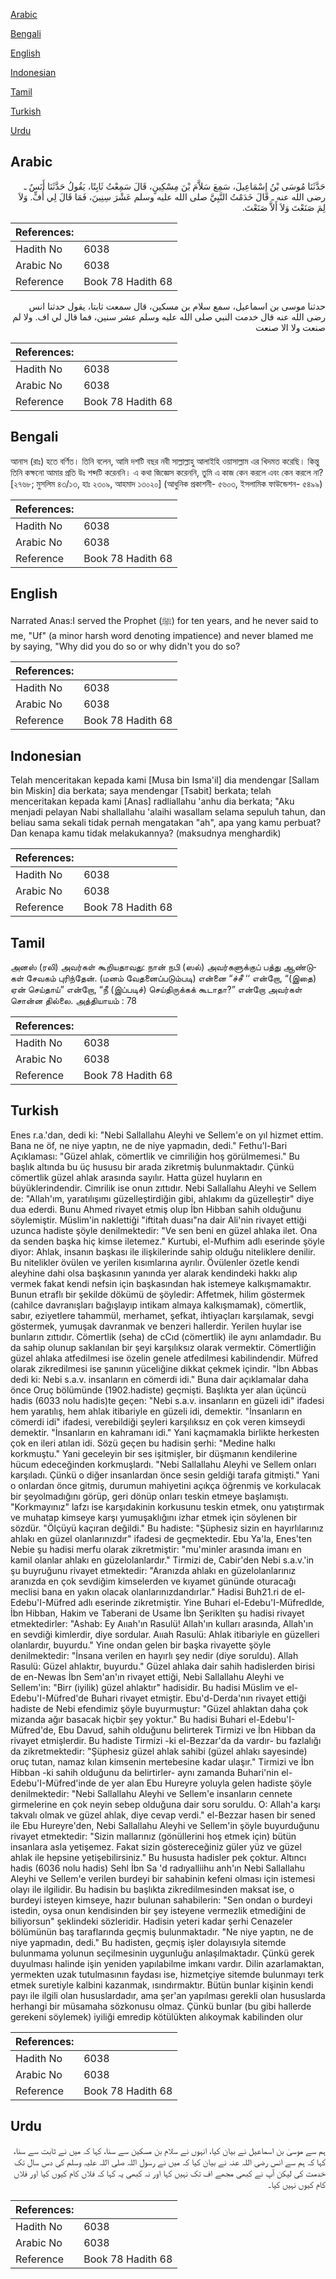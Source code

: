 [Arabic](#arabic)

[Bengali](#bengali)

[English](#english)

[Indonesian](#indonesian)

[Tamil](#tamil)

[Turkish](#turkish)

[Urdu](#urdu)

## Arabic


<div dir="rtl" lang="ar" style={{fontSize:'larger',backgroundColor:'#f8f9fa',padding:20}}>
حَدَّثَنَا مُوسَى بْنُ إِسْمَاعِيلَ، سَمِعَ سَلاَّمَ بْنَ مِسْكِينٍ، قَالَ سَمِعْتُ ثَابِتًا، يَقُولُ حَدَّثَنَا أَنَسٌ ـ رضى الله عنه ـ قَالَ خَدَمْتُ النَّبِيَّ صلى الله عليه وسلم عَشْرَ سِنِينَ، فَمَا قَالَ لِي أُفٍّ‏.‏ وَلاَ لِمَ صَنَعْتَ وَلاَ أَلاَّ صَنَعْتَ‏.‏
</div>
<div style={{backgroundColor:'#f8f9fa',padding:20, marginBottom: 10}}><table> <thead> <tr> <th>References:</th> <th></th> </tr> </thead> <tbody><tr><td>Hadith No</td><td>6038</td></tr><tr><td>Arabic No</td><td>6038</td></tr><tr><td>Reference</td><td>Book 78 Hadith 68</td></tr></tbody></table></div>


<div dir="rtl" lang="ar" style={{fontSize:'larger',backgroundColor:'#f8f9fa',padding:20}}>
حدثنا موسى بن اسماعيل، سمع سلام بن مسكين، قال سمعت ثابتا، يقول حدثنا انس رضى الله عنه قال خدمت النبي صلى الله عليه وسلم عشر سنين، فما قال لي اف. ولا لم صنعت ولا الا صنعت
</div>
<div style={{backgroundColor:'#f8f9fa',padding:20, marginBottom: 10}}><table> <thead> <tr> <th>References:</th> <th></th> </tr> </thead> <tbody><tr><td>Hadith No</td><td>6038</td></tr><tr><td>Arabic No</td><td>6038</td></tr><tr><td>Reference</td><td>Book 78 Hadith 68</td></tr></tbody></table></div>

## Bengali


<div dir="ltr" lang="bn" style={{fontSize:'larger',backgroundColor:'#f8f9fa',padding:20}}>
আনাস (রাঃ) হতে বর্ণিত। তিনি বলেন, আমি দশটি বছর নবী সাল্লাল্লাহু আলাইহি ওয়াসাল্লাম এর খিদমত করেছি। কিন্তু তিনি কক্ষনো আমার প্রতি উঃ শব্দটি করেননি। এ কথা জিজ্ঞেস করেননি, তুমি এ কাজ কেন করলে এবং কেন করলে না? [২৭৬৮; মুসলিম ৪৩/১৩, হাঃ ২৩০৯, আহমাদ ১৩০২০] (আধুনিক প্রকাশনী- ৫৬০৩, ইসলামিক ফাউন্ডেশন- ৫৪৯৯)
</div>
<div style={{backgroundColor:'#f8f9fa',padding:20, marginBottom: 10}}><table> <thead> <tr> <th>References:</th> <th></th> </tr> </thead> <tbody><tr><td>Hadith No</td><td>6038</td></tr><tr><td>Arabic No</td><td>6038</td></tr><tr><td>Reference</td><td>Book 78 Hadith 68</td></tr></tbody></table></div>

## English


<div dir="ltr" lang="en" style={{fontSize:'larger',backgroundColor:'#f8f9fa',padding:20}}>
Narrated Anas:I served the Prophet (ﷺ) for ten years, and he never said to me, "Uf" (a minor harsh word denoting impatience) and never blamed me by saying, "Why did you do so or why didn't you do so?
</div>
<div style={{backgroundColor:'#f8f9fa',padding:20, marginBottom: 10}}><table> <thead> <tr> <th>References:</th> <th></th> </tr> </thead> <tbody><tr><td>Hadith No</td><td>6038</td></tr><tr><td>Arabic No</td><td>6038</td></tr><tr><td>Reference</td><td>Book 78 Hadith 68</td></tr></tbody></table></div>

## Indonesian


<div dir="ltr" lang="id" style={{fontSize:'larger',backgroundColor:'#f8f9fa',padding:20}}>
Telah menceritakan kepada kami [Musa bin Isma'il] dia mendengar [Sallam bin Miskin] dia berkata; saya mendengar [Tsabit] berkata; telah menceritakan kepada kami [Anas] radliallahu 'anhu dia berkata; "Aku menjadi pelayan Nabi shallallahu 'alaihi wasallam selama sepuluh tahun, dan beliau sama sekali tidak pernah mengatakan "ah", apa yang kamu perbuat? Dan kenapa kamu tidak melakukannya? (maksudnya menghardik)
</div>
<div style={{backgroundColor:'#f8f9fa',padding:20, marginBottom: 10}}><table> <thead> <tr> <th>References:</th> <th></th> </tr> </thead> <tbody><tr><td>Hadith No</td><td>6038</td></tr><tr><td>Arabic No</td><td>6038</td></tr><tr><td>Reference</td><td>Book 78 Hadith 68</td></tr></tbody></table></div>

## Tamil


<div dir="ltr" lang="ta" style={{fontSize:'larger',backgroundColor:'#f8f9fa',padding:20}}>
அனஸ் (ரலி) அவர்கள் கூறியதாவது: நான் நபி (ஸல்) அவர்களுக்குப் பத்து ஆண்டுகள் சேவகம் புரிந்தேன். (மனம் வேதனைப்படும்படி) என்னை “ச்சீ ‘‘ என்றோ, “(இதை) ஏன் செய்தாய்” என்றோ, “நீ (இப்படிச்) செய்திருக்கக் கூடாதா?” என்றோ அவர்கள் சொன்ன தில்லை. அத்தியாயம் : 78
</div>
<div style={{backgroundColor:'#f8f9fa',padding:20, marginBottom: 10}}><table> <thead> <tr> <th>References:</th> <th></th> </tr> </thead> <tbody><tr><td>Hadith No</td><td>6038</td></tr><tr><td>Arabic No</td><td>6038</td></tr><tr><td>Reference</td><td>Book 78 Hadith 68</td></tr></tbody></table></div>

## Turkish


<div dir="ltr" lang="tr" style={{fontSize:'larger',backgroundColor:'#f8f9fa',padding:20}}>
Enes r.a.'dan, dedi ki: "Nebi Sallallahu Aleyhi ve Sellem'e on yıl hizmet ettim. Bana ne öf, ne niye yaptın, ne de niye yapmadın, dedi." Fethu'l-Bari Açıklaması: "Güzel ahlak, cömertlik ve cimriliğin hoş görülmemesi." Bu başlık altında bu üç hususu bir arada zikretmiş bulunmaktadır. Çünkü cömertlik güzel ahlak arasında sayılır. Hatta güzel huyların en büyüklerindendir. Cimrilik ise onun zıttıdır. Nebi Sallallahu Aleyhi ve Sellem de: "Allah'ım, yaratılışımı güzelleştirdiğin gibi, ahlakımı da güzelleştir" diye dua ederdi. Bunu Ahmed rivayet etmiş olup İbn Hibban sahih olduğunu söylemiştir. Müslim'in naklettiği "iftitah duası"na dair Ali'nin rivayet ettiği uzunca hadiste şöyle denilmektedir: "Ve sen beni en güzel ahlaka ilet. Ona da senden başka hiç kimse iletemez." Kurtubi, el-Mufhim adlı eserinde şöyle diyor: Ahlak, insanın başkası ile ilişkilerinde sahip olduğu niteliklere denilir. Bu nitelikler övülen ve yerilen kısımlarına ayrılır. Övülenler özetle kendi aleyhine dahi olsa başkasının yanında yer alarak kendindeki hakkı alıp vermek fakat kendi nefsin için başkasından hak istemeye kalkışmamaktır. Bunun etraflı bir şekilde dökümü de şöyledir: Affetmek, hilim göstermek (cahilce davranışları bağışlayıp intikam almaya kalkışmamak), cömertlik, sabır, eziyetlere tahammül, merhamet, şefkat, ihtiyaçları karşılamak, sevgi göstermek, yumuşak davranmak ve benzeri hallerdir. Yerilen huylar ise bunların zıttıdır. Cömertlik (seha) de cCıd (cömertlik) ile aynı anlamdadır. Bu da sahip olunup saklanılan bir şeyi karşılıksız olarak vermektir. Cömertliğin güzel ahlaka atfedilmesi ise özelin genele atfedilmesi kabilindendir. Müfred olarak zikredilmesi ise şanının yüceliğine dikkat çekmek içindir. "İbn Abbas dedi ki: Nebi s.a.v. insanların en cömerdi idi." Buna dair açıklamalar daha önce Oruç bölümünde (1902.hadiste) geçmişti. Başlıkta yer alan üçüncü hadis (6033 nolu hadis)te geçen: "Nebi s.a.v. insanların en güzeli idi" ifadesi hem yaratılış, hem ahlak itibariyle en güzeli idi, demektir. "İnsanların en cömerdi idi" ifadesi, verebildiği şeyleri karşılıksız en çok veren kimseydi demektir. "İnsanların en kahramanı idi." Yani kaçmamakla birlikte herkesten çok en ileri atılan idi. Sözü geçen bu hadisin şerhi: "Medine halkı korkmuştu." Yani geceleyin bir ses işitmişler, bir düşmanın kendilerine hücum edeceğinden korkmuşlardı. "Nebi Sallallahu Aleyhi ve Sellem onları karşıladı. Çünkü o diğer insanlardan önce sesin geldiği tarafa gitmişti." Yani o onlardan önce gitmiş, durumun mahiyetini açıkça öğrenmiş ve korkulacak bir şeyolmadığını görüp, geri dönüp onları teskin etmeye başlamıştı. "Korkmayınız" lafzı ise karşıdakinin korkusunu teskin etmek, onu yatıştırmak ve muhatap kimseye karşı yumuşaklığını izhar etmek için söylenen bir sözdür. "Ölçüyü kaçıran değildi." Bu hadiste: "Şüphesiz sizin en hayırlılarınız ahlakı en güzel olanlarınızdır" ifadesi de geçmektedir. Ebu Ya'la, Enes'ten Nebie şu hadisi merfu olarak zikretmiştir: "mu'minler arasında imanı en kamil olanlar ahlakı en güzelolanlardır." Tirmizi de, Cabir'den Nebi s.a.v.'in şu buyruğunu rivayet etmektedir: "Aranızda ahlakı en güzelolanlarınız aranızda en çok sevdiğim kimselerden ve kıyamet gününde oturacağı meclisi bana en yakın olacak olanlarınızdandırlar." Hadisi Buh21.ri de el-Edebu'I-Müfred adlı eserinde zikretmiştir. Yine Buhari el-Edebu'I-Müfredlde, İbn Hibban, Hakim ve Taberani de Usame İbn Şeriklten şu hadisi rivayet etmektedirler: "Ashab: Ey Aııah'ın Rasulü! Allah'ın kulları arasında, Allah'ın en sevdiği kimlerdir, diye sordular. Aııah Rasulü: Ahlak itibariyle en güzelleri olanlardır, buyurdu." Yine ondan gelen bir başka rivayette şöyle denilmektedir: "İnsana verilen en hayırlı şey nedir (diye soruldu). Allah Rasulü: Güzel ahlaktır, buyurdu." Güzel ahlaka dair sahih hadislerden birisi de en-Newas İbn Sem'an'ın rivayet ettiği, Nebi Sallallahu Aleyhi ve Sellem'in: "Birr (iyilik) güzel ahlaktır" hadisidir. Bu hadisi Müslim ve el-Edebu'I-Müfred'de Buhari rivayet etmiştir. Ebu'd-Derda'nın rivayet ettiği hadiste de Nebi efendimiz şöyle buyurmuştur: "Güzel ahlaktan daha çok mizanda ağır basacak hiçbir şey yoktur." Bu hadisi Buhari el-Edebu'I-Müfred'de, Ebu Davud, sahih olduğunu belirterek Tirmizi ve İbn Hibban da rivayet etmişlerdir. Bu hadiste Tirmizi -ki el-Bezzar'da da vardır- bu fazlalığı da zikretmektedir: "Şüphesiz güzel ahlak sahibi (güzel ahlakı sayesinde) oruç tutan, namaz kılan kimsenin mertebesine kadar ulaşır." Tirmizi ve İbn Hibban -ki sahih olduğunu da belirtirler- aynı zamanda Buhari'nin el-Edebu'I-Müfred'inde de yer alan Ebu Hureyre yoluyla gelen hadiste şöyle denilmektedir: "Nebi Sallallahu Aleyhi ve Sellem'e insanların cennete girmelerine en çok neyin sebep olduğuna dair soru soruldu. O: Allah'a karşı takvalı olmak ve güzel ahlak, diye cevap verdi." el-Bezzar hasen bir sened ile Ebu Hureyre'den, Nebi Sallallahu Aleyhi ve Sellem'in şöyle buyurduğunu rivayet etmektedir: "Sizin mallarınız (gönüllerini hoş etmek için) bütün insanlara asla yetişemez. Fakat sizin göstereceğiniz güler yüz ve güzel ahlak ile hepsine yetişebilirsiniz." Bu hususta hadisler pek çoktur. Altıncı hadis (6036 nolu hadis) Sehl İbn Sa 'd radıyalliihu anh'ın Nebi Sallallahu Aleyhi ve Sellem'e verilen burdeyi bir sahabinin kefeni olması için istemesi olayı ile ilgilidir. Bu hadisin bu başlıkta zikredilmesinden maksat ise, o burdeyi isteyen kimseye, hazır bulunan sahabilerin: "Sen ondan o burdeyi istedin, oysa onun kendisinden bir şey isteyene vermezlik etmediğini de biliyorsun" şeklindeki sözleridir. Hadisin yeteri kadar şerhi Cenazeler bölümünün baş taraflarında geçmiş bulunmaktadır. "Ne niye yaptın, ne de niye yapmadın, dedi." Bu hadisten, geçmiş işler dolayısıyla sitemde bulunmama yolunun seçilmesinin uygunluğu anlaşılmaktadır. Çünkü gerek duyulması halinde işin yeniden yapılabilme imkanı vardır. Dilin azarlamaktan, yermekten uzak tutulmasının faydası ise, hizmetçiye sitemde bulunmayı terk etmek suretiyle kalbini kazanmak, ısındırmaktır. Bütün bunlar kişinin kendi payı ile ilgili olan hususlardadır, ama şer'an yapılması gerekli olan hususlarda herhangi bir müsamaha sözkonusu olmaz. Çünkü bunlar (bu gibi hallerde gerekeni söylemek) iyiliği emredip kötülükten alıkoymak kabilinden olur
</div>
<div style={{backgroundColor:'#f8f9fa',padding:20, marginBottom: 10}}><table> <thead> <tr> <th>References:</th> <th></th> </tr> </thead> <tbody><tr><td>Hadith No</td><td>6038</td></tr><tr><td>Arabic No</td><td>6038</td></tr><tr><td>Reference</td><td>Book 78 Hadith 68</td></tr></tbody></table></div>

## Urdu


<div dir="rtl" lang="ur" style={{fontSize:'larger',backgroundColor:'#f8f9fa',padding:20}}>
ہم سے موسیٰ بن اسماعیل نے بیان کیا، انہوں نے سلام بن مسکین سے سنا، کہا کہ میں نے ثابت سے سنا، کہا کہ ہم سے انس رضی اللہ عنہ نے بیان کیا کہ میں نے رسول اللہ صلی اللہ علیہ وسلم کی دس سال تک خدمت کی لیکن آپ نے کبھی مجھے اف تک نہیں کہا اور نہ کبھی یہ کہا کہ فلاں کام کیوں کیا اور فلاں کام کیوں نہیں کیا۔
</div>
<div style={{backgroundColor:'#f8f9fa',padding:20, marginBottom: 10}}><table> <thead> <tr> <th>References:</th> <th></th> </tr> </thead> <tbody><tr><td>Hadith No</td><td>6038</td></tr><tr><td>Arabic No</td><td>6038</td></tr><tr><td>Reference</td><td>Book 78 Hadith 68</td></tr></tbody></table></div>